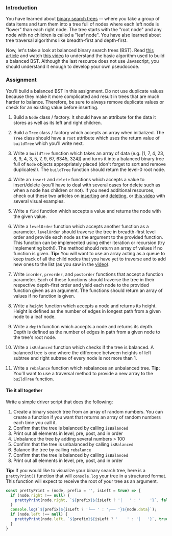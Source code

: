 ### Introduction

You have learned about [binary search trees](http://en.wikipedia.org/wiki/Binary_search_tree) -- where you take a group of data items and turn them into a tree full of nodes where each left node is "lower" than each right node.  The tree starts with the "root node" and any node with no children is called a "leaf node". You have also learned about tree traversal algorithms like breadth-first and depth-first.

Now, let's take a look at balanced binary search trees (BST). Read [this article](https://www.geeksforgeeks.org/sorted-array-to-balanced-bst/) and watch [this video](https://youtu.be/VCTP81Ij-EM) to understand the basic algorithm used to build a balanced BST. Although the last resource does not use Javascript, you should understand it enough to develop your own pseudocode.

### Assignment
You'll build a balanced BST in this assignment. Do not use duplicate values because they make it more complicated and result in trees that are much harder to balance. Therefore, be sure to always remove duplicate values or check for an existing value before inserting.

<div class="lesson-content__panel" markdown="1">

1. Build a `Node` class / factory.  It should have an attribute for the data it stores as well as its left and right children.

1. Build a `Tree` class / factory which accepts an array when initialized. The `Tree` class should have a `root` attribute which uses the return value of `buildTree` which you'll write next.

1. Write a `buildTree` function which takes an array of data (e.g. [1, 7, 4, 23, 8, 9, 4, 3, 5, 7, 9, 67, 6345, 324]) and turns it into a balanced binary tree full of `Node` objects appropriately placed (don't forget to sort and remove duplicates!). The `buildTree` function should return the level-0 root node.

1. Write an `insert` and `delete` functions which accepts a value to insert/delete (you'll have to deal with several cases for delete such as when a node has children or not). If you need additional resources, check out these two articles on [inserting](https://www.geeksforgeeks.org/binary-search-tree-set-1-search-and-insertion/?ref=lbp) and [deleting](https://www.geeksforgeeks.org/binary-search-tree-set-2-delete/?ref=lbp), or [this video](https://youtu.be/wcIRPqTR3Kc) with several visual examples.

1. Write a `find` function which accepts a value and returns the node with the given value.

1. Write a `levelOrder` function which accepts another function as a parameter. `levelOrder` should traverse the tree in breadth-first level order and provide each node as the argument to the provided function. This function can be implemented using either iteration or recursion (try implementing both!). The method should return an array of values if no function is given. **Tip:** You will want to use an array acting as a queue to keep track of all the child nodes that you have yet to traverse and to add new ones to the list (as you saw in the [video](https://www.youtube.com/watch?v=86g8jAQug04)).

1. Write `inorder`, `preorder`, and `postorder` functions that accept a function parameter. Each of these functions should traverse the tree in their respective depth-first order and yield each node to the provided function given as an argument. The functions should return an array of values if no function is given.

1. Write a `height` function which accepts a node and returns its height. Height is defined as the number of edges in longest path from a given node to a leaf node.

1. Write a `depth` function which accepts a node and returns its depth. Depth is defined as the number of edges in path from a given node to the tree's root node.

1. Write a `isBalanced` function which checks if the tree is balanced. A balanced tree is one where the difference between heights of left subtree and right subtree of every node is not more than 1.

1. Write a `rebalance` function which rebalances an unbalanced tree. **Tip:** You'll want to use a traversal method to provide a new array to the `buildTree` function.

#### Tie it all together
Write a simple driver script that does the following:

1. Create a binary search tree from an array of random numbers. You can create a function if you want that returns an array of random numbers each time you call it.
1. Confirm that the tree is balanced by calling `isBalanced`
1. Print out all elements in level, pre, post, and in order
1. Unbalance the tree by adding several numbers > 100
1. Confirm that the tree is unbalanced by calling `isBalanced`
1. Balance the tree by calling `rebalance`
1. Confirm that the tree is balanced by calling `isBalanced`
1. Print out all elements in level, pre, post, and in order

</div>

**Tip:** If you would like to visualize your binary search tree, here is a `prettyPrint()` function that will `console.log` your tree in a structured format. This function will expect to receive the root of your tree as an argument.

~~~javascript
const prettyPrint = (node, prefix = '', isLeft = true) => {
  if (node.right !== null) {
    prettyPrint(node.right, `${prefix}${isLeft ? '│   ' : '    '}`, false);
  }
  console.log(`${prefix}${isLeft ? '└── ' : '┌── '}${node.data}`);
  if (node.left !== null) {
    prettyPrint(node.left, `${prefix}${isLeft ? '    ' : '│   '}`, true);
  }
}
~~~
